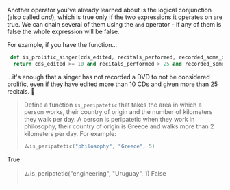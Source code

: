 Another operator you've already learned about is the logical conjunction (also called _and_), which is true only if the two expressions it operates on are true. We can chain several of them using the `and` operator - if any of them is false the whole expression will be false.

For example, if you have the function...

```python
 def is_prolific_singer(cds_edited, recitals_performed, recorded_some_dvd):
  return cds_edited >= 10 and recitals_performed > 25 and recorded_some_dvd
```

...it's enough that a singer has not recorded a DVD to not be considered prolific, even if they have edited more than 10 CDs and given more than 25 recitals. :guitar:

> Define a function `is_peripatetic` that takes the area in which a person works, their country of origin and the number of kilometers they walk per day. A person is peripatetic when they work in philosophy, their country of origin is Greece and walks more than 2 kilometers per day. For example:
>
> ```python
> ムis_peripatetic("philosophy", "Greece", 5)
True
> ムis_peripatetic("engineering", "Uruguay", 1)
False
> ```
